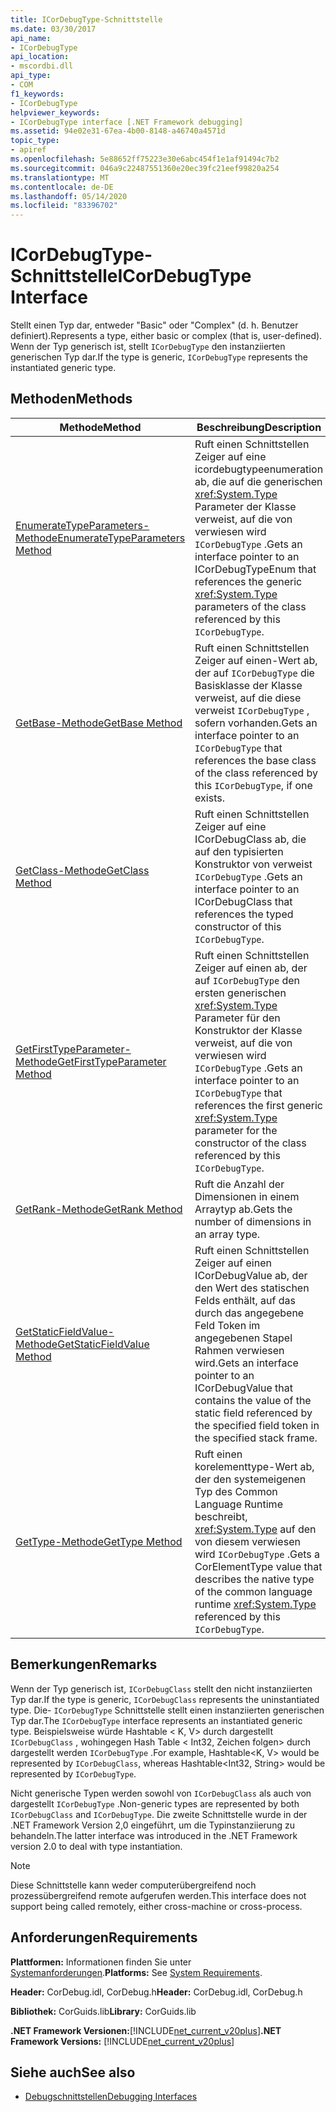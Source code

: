 ```yaml
---
title: ICorDebugType-Schnittstelle
ms.date: 03/30/2017
api_name:
- ICorDebugType
api_location:
- mscordbi.dll
api_type:
- COM
f1_keywords:
- ICorDebugType
helpviewer_keywords:
- ICorDebugType interface [.NET Framework debugging]
ms.assetid: 94e02e31-67ea-4b00-8148-a46740a4571d
topic_type:
- apiref
ms.openlocfilehash: 5e88652ff75223e30e6abc454f1e1af91494c7b2
ms.sourcegitcommit: 046a9c22487551360e20ec39fc21eef99820a254
ms.translationtype: MT
ms.contentlocale: de-DE
ms.lasthandoff: 05/14/2020
ms.locfileid: "83396702"
---
```

# <a name="icordebugtype-interface"></a><span data-ttu-id="1c270-102">ICorDebugType-Schnittstelle</span><span class="sxs-lookup"><span data-stu-id="1c270-102">ICorDebugType Interface</span></span>
<span data-ttu-id="1c270-103">Stellt einen Typ dar, entweder "Basic" oder "Complex" (d. h. Benutzer definiert).</span><span class="sxs-lookup"><span data-stu-id="1c270-103">Represents a type, either basic or complex (that is, user-defined).</span></span> <span data-ttu-id="1c270-104">Wenn der Typ generisch ist, stellt `ICorDebugType` den instanziierten generischen Typ dar.</span><span class="sxs-lookup"><span data-stu-id="1c270-104">If the type is generic, `ICorDebugType` represents the instantiated generic type.</span></span>  
  
## <a name="methods"></a><span data-ttu-id="1c270-105">Methoden</span><span class="sxs-lookup"><span data-stu-id="1c270-105">Methods</span></span>  
  
|<span data-ttu-id="1c270-106">Methode</span><span class="sxs-lookup"><span data-stu-id="1c270-106">Method</span></span>|<span data-ttu-id="1c270-107">Beschreibung</span><span class="sxs-lookup"><span data-stu-id="1c270-107">Description</span></span>|  
|------------|-----------------|  
|[<span data-ttu-id="1c270-108">EnumerateTypeParameters-Methode</span><span class="sxs-lookup"><span data-stu-id="1c270-108">EnumerateTypeParameters Method</span></span>](icordebugtype-enumeratetypeparameters-method.md)|<span data-ttu-id="1c270-109">Ruft einen Schnittstellen Zeiger auf eine icordebugtypeenumeration ab, die auf die generischen <xref:System.Type> Parameter der Klasse verweist, auf die von verwiesen wird `ICorDebugType` .</span><span class="sxs-lookup"><span data-stu-id="1c270-109">Gets an interface pointer to an ICorDebugTypeEnum that references the generic <xref:System.Type> parameters of the class referenced by this `ICorDebugType`.</span></span>|  
|[<span data-ttu-id="1c270-110">GetBase-Methode</span><span class="sxs-lookup"><span data-stu-id="1c270-110">GetBase Method</span></span>](icordebugtype-getbase-method.md)|<span data-ttu-id="1c270-111">Ruft einen Schnittstellen Zeiger auf einen-Wert ab, der auf `ICorDebugType` die Basisklasse der Klasse verweist, auf die diese verweist `ICorDebugType` , sofern vorhanden.</span><span class="sxs-lookup"><span data-stu-id="1c270-111">Gets an interface pointer to an `ICorDebugType` that references the base class of the class referenced by this `ICorDebugType`, if one exists.</span></span>|  
|[<span data-ttu-id="1c270-112">GetClass-Methode</span><span class="sxs-lookup"><span data-stu-id="1c270-112">GetClass Method</span></span>](icordebugtype-getclass-method.md)|<span data-ttu-id="1c270-113">Ruft einen Schnittstellen Zeiger auf eine ICorDebugClass ab, die auf den typisierten Konstruktor von verweist `ICorDebugType` .</span><span class="sxs-lookup"><span data-stu-id="1c270-113">Gets an interface pointer to an ICorDebugClass that references the typed constructor of this `ICorDebugType`.</span></span>|  
|[<span data-ttu-id="1c270-114">GetFirstTypeParameter-Methode</span><span class="sxs-lookup"><span data-stu-id="1c270-114">GetFirstTypeParameter Method</span></span>](icordebugtype-getfirsttypeparameter-method.md)|<span data-ttu-id="1c270-115">Ruft einen Schnittstellen Zeiger auf einen ab, der auf `ICorDebugType` den ersten generischen <xref:System.Type> Parameter für den Konstruktor der Klasse verweist, auf die von verwiesen wird `ICorDebugType` .</span><span class="sxs-lookup"><span data-stu-id="1c270-115">Gets an interface pointer to an `ICorDebugType` that references the first generic <xref:System.Type> parameter for the constructor of the class referenced by this `ICorDebugType`.</span></span>|  
|[<span data-ttu-id="1c270-116">GetRank-Methode</span><span class="sxs-lookup"><span data-stu-id="1c270-116">GetRank Method</span></span>](icordebugtype-getrank-method.md)|<span data-ttu-id="1c270-117">Ruft die Anzahl der Dimensionen in einem Arraytyp ab.</span><span class="sxs-lookup"><span data-stu-id="1c270-117">Gets the number of dimensions in an array type.</span></span>|  
|[<span data-ttu-id="1c270-118">GetStaticFieldValue-Methode</span><span class="sxs-lookup"><span data-stu-id="1c270-118">GetStaticFieldValue Method</span></span>](icordebugtype-getstaticfieldvalue-method.md)|<span data-ttu-id="1c270-119">Ruft einen Schnittstellen Zeiger auf einen ICorDebugValue ab, der den Wert des statischen Felds enthält, auf das durch das angegebene Feld Token im angegebenen Stapel Rahmen verwiesen wird.</span><span class="sxs-lookup"><span data-stu-id="1c270-119">Gets an interface pointer to an ICorDebugValue that contains the value of the static field referenced by the specified field token in the specified stack frame.</span></span>|  
|[<span data-ttu-id="1c270-120">GetType-Methode</span><span class="sxs-lookup"><span data-stu-id="1c270-120">GetType Method</span></span>](icordebugtype-gettype-method.md)|<span data-ttu-id="1c270-121">Ruft einen korelementtype-Wert ab, der den systemeigenen Typ des Common Language Runtime beschreibt, <xref:System.Type> auf den von diesem verwiesen wird `ICorDebugType` .</span><span class="sxs-lookup"><span data-stu-id="1c270-121">Gets a CorElementType value that describes the native type of the common language runtime <xref:System.Type> referenced by this `ICorDebugType`.</span></span>|  
  
## <a name="remarks"></a><span data-ttu-id="1c270-122">Bemerkungen</span><span class="sxs-lookup"><span data-stu-id="1c270-122">Remarks</span></span>  
 <span data-ttu-id="1c270-123">Wenn der Typ generisch ist, `ICorDebugClass` stellt den nicht instanziierten Typ dar.</span><span class="sxs-lookup"><span data-stu-id="1c270-123">If the type is generic, `ICorDebugClass` represents the uninstantiated type.</span></span> <span data-ttu-id="1c270-124">Die- `ICorDebugType` Schnittstelle stellt einen instanziierten generischen Typ dar.</span><span class="sxs-lookup"><span data-stu-id="1c270-124">The `ICorDebugType` interface represents an instantiated generic type.</span></span> <span data-ttu-id="1c270-125">Beispielsweise würde Hashtable \< K, V> durch dargestellt `ICorDebugClass` , wohingegen Hash Table \< Int32, Zeichen folgen> durch dargestellt werden `ICorDebugType` .</span><span class="sxs-lookup"><span data-stu-id="1c270-125">For example, Hashtable\<K, V> would be represented by `ICorDebugClass`, whereas Hashtable\<Int32, String> would be represented by `ICorDebugType`.</span></span>  
  
 <span data-ttu-id="1c270-126">Nicht generische Typen werden sowohl von `ICorDebugClass` als auch von dargestellt `ICorDebugType` .</span><span class="sxs-lookup"><span data-stu-id="1c270-126">Non-generic types are represented by both `ICorDebugClass` and `ICorDebugType`.</span></span> <span data-ttu-id="1c270-127">Die zweite Schnittstelle wurde in der .NET Framework Version 2,0 eingeführt, um die Typinstanziierung zu behandeln.</span><span class="sxs-lookup"><span data-stu-id="1c270-127">The latter interface was introduced in the .NET Framework version 2.0 to deal with type instantiation.</span></span>  
  
> [!NOTE]
> <span data-ttu-id="1c270-128">Diese Schnittstelle kann weder computerübergreifend noch prozessübergreifend remote aufgerufen werden.</span><span class="sxs-lookup"><span data-stu-id="1c270-128">This interface does not support being called remotely, either cross-machine or cross-process.</span></span>  
  
## <a name="requirements"></a><span data-ttu-id="1c270-129">Anforderungen</span><span class="sxs-lookup"><span data-stu-id="1c270-129">Requirements</span></span>  
 <span data-ttu-id="1c270-130">**Plattformen:** Informationen finden Sie unter [Systemanforderungen](../../get-started/system-requirements.md).</span><span class="sxs-lookup"><span data-stu-id="1c270-130">**Platforms:** See [System Requirements](../../get-started/system-requirements.md).</span></span>  
  
 <span data-ttu-id="1c270-131">**Header:** CorDebug.idl, CorDebug.h</span><span class="sxs-lookup"><span data-stu-id="1c270-131">**Header:** CorDebug.idl, CorDebug.h</span></span>  
  
 <span data-ttu-id="1c270-132">**Bibliothek:** CorGuids.lib</span><span class="sxs-lookup"><span data-stu-id="1c270-132">**Library:** CorGuids.lib</span></span>  
  
 <span data-ttu-id="1c270-133">**.NET Framework Versionen:**[!INCLUDE[net_current_v20plus](../../../../includes/net-current-v20plus-md.md)]</span><span class="sxs-lookup"><span data-stu-id="1c270-133">**.NET Framework Versions:** [!INCLUDE[net_current_v20plus](../../../../includes/net-current-v20plus-md.md)]</span></span>  
  
## <a name="see-also"></a><span data-ttu-id="1c270-134">Siehe auch</span><span class="sxs-lookup"><span data-stu-id="1c270-134">See also</span></span>

- [<span data-ttu-id="1c270-135">Debugschnittstellen</span><span class="sxs-lookup"><span data-stu-id="1c270-135">Debugging Interfaces</span></span>](debugging-interfaces.md)
